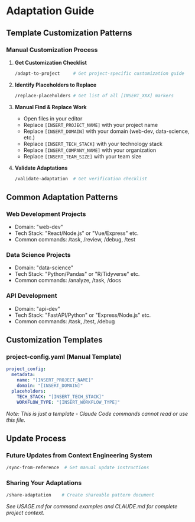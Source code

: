 # Adaptation Guide

## Template Customization Patterns

### Manual Customization Process

1. **Get Customization Checklist**
   ```bash
   /adapt-to-project     # Get project-specific customization guide
   ```

2. **Identify Placeholders to Replace**
   ```bash
   /replace-placeholders # Get list of all [INSERT_XXX] markers
   ```

3. **Manual Find & Replace Work**
   - Open files in your editor
   - Replace `[INSERT_PROJECT_NAME]` with your project name
   - Replace `[INSERT_DOMAIN]` with your domain (web-dev, data-science, etc.)
   - Replace `[INSERT_TECH_STACK]` with your technology stack
   - Replace `[INSERT_COMPANY_NAME]` with your organization
   - Replace `[INSERT_TEAM_SIZE]` with your team size

4. **Validate Adaptations**
   ```bash
   /validate-adaptation  # Get verification checklist
   ```

## Common Adaptation Patterns

### Web Development Projects
- Domain: "web-dev"
- Tech Stack: "React/Node.js" or "Vue/Express" etc.
- Common commands: /task, /review, /debug, /test

### Data Science Projects  
- Domain: "data-science"
- Tech Stack: "Python/Pandas" or "R/Tidyverse" etc.
- Common commands: /analyze, /task, /docs

### API Development
- Domain: "api-dev" 
- Tech Stack: "FastAPI/Python" or "Express/Node.js" etc.
- Common commands: /task, /test, /debug

## Customization Templates

### project-config.yaml (Manual Template)
```yaml
project_config:
  metadata:
    name: "[INSERT_PROJECT_NAME]"
    domain: "[INSERT_DOMAIN]"
  placeholders:
    TECH_STACK: "[INSERT_TECH_STACK]"
    WORKFLOW_TYPE: "[INSERT_WORKFLOW_TYPE]"
```

*Note: This is just a template - Claude Code commands cannot read or use this file.*

## Update Process

### Future Updates from Context Engineering System
```bash
/sync-from-reference  # Get manual update instructions
```

### Sharing Your Adaptations
```bash
/share-adaptation    # Create shareable pattern document
```

*See USAGE.md for command examples and CLAUDE.md for complete project context.*